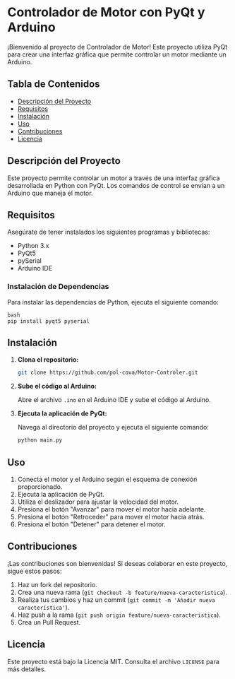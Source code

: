 # Controlador de Motor con PyQt y Arduino

¡Bienvenido al proyecto de Controlador de Motor! Este proyecto utiliza PyQt para crear una interfaz gráfica que permite controlar un motor mediante un Arduino.

## Tabla de Contenidos

- [Descripción del Proyecto](#descripción-del-proyecto)
- [Requisitos](#requisitos)
- [Instalación](#instalación)
- [Uso](#uso)
- [Contribuciones](#contribuciones)
- [Licencia](#licencia)

## Descripción del Proyecto

Este proyecto permite controlar un motor a través de una interfaz gráfica desarrollada en Python con PyQt. Los comandos de control se envían a un Arduino que maneja el motor.

## Requisitos

Asegúrate de tener instalados los siguientes programas y bibliotecas:

- Python 3.x
- PyQt5
- pySerial
- Arduino IDE

### Instalación de Dependencias

Para instalar las dependencias de Python, ejecuta el siguiente comando:

```
bash
pip install pyqt5 pyserial
```

## Instalación

1. **Clona el repositorio:**

   ```bash
   git clone https://github.com/pol-cova/Motor-Controler.git
   ```

2. **Sube el código al Arduino:**

   Abre el archivo `.ino` en el Arduino IDE y sube el código al Arduino.

3. **Ejecuta la aplicación de PyQt:**

   Navega al directorio del proyecto y ejecuta el siguiente comando:

   ```bash
   python main.py
   ```

## Uso

1. Conecta el motor y el Arduino según el esquema de conexión proporcionado.
2. Ejecuta la aplicación de PyQt.
3. Utiliza el deslizador para ajustar la velocidad del motor.
4. Presiona el botón "Avanzar" para mover el motor hacia adelante.
5. Presiona el botón "Retroceder" para mover el motor hacia atrás.
6. Presiona el botón "Detener" para detener el motor.

## Contribuciones

¡Las contribuciones son bienvenidas! Si deseas colaborar en este proyecto, sigue estos pasos:

1. Haz un fork del repositorio.
2. Crea una nueva rama (`git checkout -b feature/nueva-caracteristica`).
3. Realiza tus cambios y haz un commit (`git commit -m 'Añadir nueva característica'`).
4. Haz push a la rama (`git push origin feature/nueva-caracteristica`).
5. Crea un Pull Request.

## Licencia

Este proyecto está bajo la Licencia MIT. Consulta el archivo `LICENSE` para más detalles.
